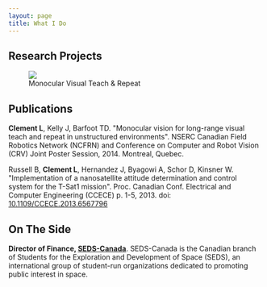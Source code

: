 ```yaml
---
layout: page
title: What I Do
---
```


## Research Projects
<div class="gallery">
	<figure class="galleryimage">
		<a href="{{ site.url }}/assets/husky-marsdome-mvtr.JPG"><img src="{{ site.url }}/assets/husky-marsdome-mvtr.JPG"/></a>
		<figcaption>Monocular Visual Teach &amp; Repeat</figcaption>
	</figure>
</div>

## Publications
<b>Clement L</b>, Kelly J, Barfoot TD. "Monocular vision for long-range visual teach and repeat in unstructured environments". NSERC Canadian Field Robotics Network (NCFRN) and Conference on Computer and Robot Vision (CRV) Joint Poster Session, 2014. Montreal, Quebec.

Russell B, <b>Clement L</b>, Hernandez J, Byagowi A, Schor D, Kinsner W.
"Implementation of a nanosatellite attitude determination and control system for the T-Sat1 mission".
Proc. Canadian Conf. Electrical and Computer Engineering (CCECE) p. 1-5, 2013.
doi: <a href="http://dx.doi.org/10.1109/CCECE.2013.6567796">10.1109/CCECE.2013.6567796</a>


## On The Side
<b>Director of Finance, <a href="http://seds.ca">SEDS-Canada</a></b>. SEDS-Canada is the Canadian branch of Students for the Exploration and Development of Space (SEDS), an international group of student-run organizations dedicated to promoting public interest in space.